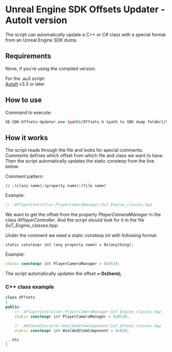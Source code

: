 # Unreal Engine SDK Offsets Updater - AutoIt version
The script can automatically update a C++ or C# class with a special format from an Unreal Engine SDK dump.

## Requirements
None, if you're using the compiled version.  

For the .au3 script:  
[AutoIt](https://www.autoitscript.com/site/autoit/downloads/) v3.3 or later

## How to use
Command to execute:
```bash
UE-SDK-Offsets-Updater.exe (path)/Offsets.h (path to SDK dump folder)/SDK
```
## How it works
The script reads through the file and looks for special comments. Comments defines which offset from which file and class we want to have. Then the script automatically updates the static constexp from the line below.  

Comment pattern:
```
// :(class name):(property name):(file name)
```
Example:
```cpp
// :APlayerController:PlayerCameraManager:SoT_Engine_classes.hpp
```
We want to get the offset from the property *PlayerCameraManager* in the class *APlayerController*. And the script should look for it in the file *SoT_Engine_classes.hpp*.  

Under the comment we need a static constexp int with following format:
```
static constexpr int (any property name) = 0x(anything);
```
Example:
```cpp
static constexpr int PlayerCameraManager = 0x0518;
```

The script automatically updates the offset **= 0x(here);**

### C++ class example

```cpp
class Offsets
{
public:
	// :APlayerController:PlayerCameraManager:SoT_Engine_classes.hpp
	static constexpr int PlayerCameraManager = 0x0518;

	// :AAthenaCharacter:WieldedItemComponent:SoT_Athena_classes.hpp
	static constexpr int WieldedItemComponent = 0x820;

...etc
}
```
